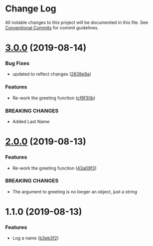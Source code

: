 # Change Log

All notable changes to this project will be documented in this file.
See [Conventional Commits](https://conventionalcommits.org) for commit guidelines.

# [3.0.0](https://github.com/Wvduijn/lerna-sandbox/compare/lib@2.0.0...lib@3.0.0) (2019-08-14)


### Bug Fixes

* updated to reflect changes ([2839e9a](https://github.com/Wvduijn/lerna-sandbox/commit/2839e9a))


### Features

* Re-work the greeting function ([cf8f30b](https://github.com/Wvduijn/lerna-sandbox/commit/cf8f30b))


### BREAKING CHANGES

* Added Last Name





# [2.0.0](https://github.com/Wvduijn/lerna-sandbox/compare/lib@1.1.0...lib@2.0.0) (2019-08-13)


### Features

* Re-work the greeting function ([43a09f3](https://github.com/Wvduijn/lerna-sandbox/commit/43a09f3))


### BREAKING CHANGES

* The argument to greeting is no longer an object, just a string





# 1.1.0 (2019-08-13)


### Features

* Log a name ([b3eb3f2](https://github.com/Wvduijn/lerna-sandbox/commit/b3eb3f2))
